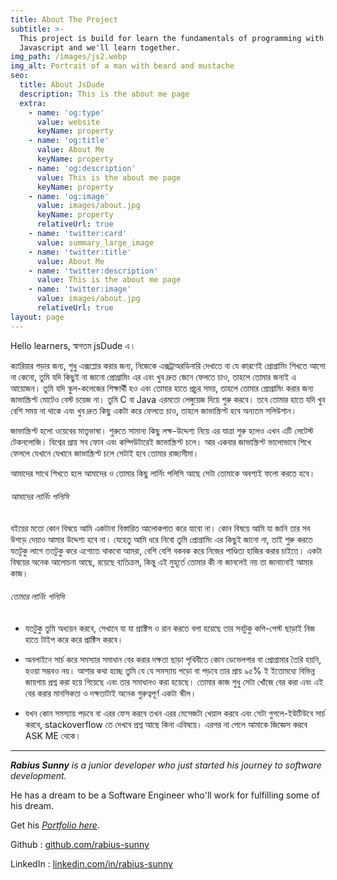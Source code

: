 ```yaml
---
title: About The Project
subtitle: >-
  This project is build for learn the fundamentals of programming with
  Javascript and we'll learn together.
img_path: /images/js2.webp
img_alt: Portrait of a man with beard and mustache
seo:
  title: About JsDude
  description: This is the about me page
  extra:
    - name: 'og:type'
      value: website
      keyName: property
    - name: 'og:title'
      value: About Me
      keyName: property
    - name: 'og:description'
      value: This is the about me page
      keyName: property
    - name: 'og:image'
      value: images/about.jpg
      keyName: property
      relativeUrl: true
    - name: 'twitter:card'
      value: summary_large_image
    - name: 'twitter:title'
      value: About Me
    - name: 'twitter:description'
      value: This is the about me page
    - name: 'twitter:image'
      value: images/about.jpg
      relativeUrl: true
layout: page
---
```

Hello learners, স্বাগতম jsDude এ।

ক্যারিয়ার গড়ার জন্য, শুধু এক্সপ্লোর করার জন্য, নিজেকে এক্সট্রাঅরডিনারি দেখাতে বা যে কারণেই প্রোগ্রামিং শিখতে আসো না কেনো, তুমি যদি কিছুই না জানো প্রোগ্রামিং এর এবং খুব দ্রুত জেনে ফেলতে চাও, তাহলে তোমার জন্যই এ আয়োজন। তুমি যদি স্কুল-কলেজের শিক্ষার্থী হও এবং তোমার হাতে প্রচুর সময়, তাহলে তোমার প্রোগ্রামিং করার জন্য জাভাস্ক্রিপ্ট মোটেও বেস্ট চয়েজ না। তুমি C বা Java এরমতো লেঙ্গুয়েজ দিয়ে শুরু করবে। তবে তোমার হাতে যদি খুব বেশি সময় না থাকে এবং খুব দ্রুত কিছু একটা করে ফেলতে চাও, তাহলে জাভাস্ক্রিপ্ট হবে অন্যতম সলিউশান।

জাভাস্ক্রিপ্ট হলো ওয়েবের মাতৃভাষা। শুরুতে সামান্য কিছু লক্ষ-উদ্দেশ্য নিয়ে এর যাত্রা শুরু হলেও এখন এটি লেটেস্ট টেকনলোজি। বিশ্বের প্রায় সব ফোন এবং কম্পিউটারেই জাভাস্ক্রিপ্ট চলে। আর একবার জাভাস্ক্রিপ্ট ভালোভাবে শিখে ফেললে যেখানে যেখানে জাভাস্ক্রিপ্ট চলে সেটাই হবে তোমার রাজ্যসীমা।

আমাদের সাথে শিখতে হলে আমাদের ও তোমার কিছু লার্নিং পলিসি আছে সেটা তোমাকে অবশ্যই ফলো করতে হবে।

###### আমাদের লার্নিং পলিসি

বইয়ের মতো কোন বিষয়ে আমি একটানা বিস্তারিত আলোকপাত করে যাবো না। কোন বিষয়ে আমি যা জানি তার সব উগড়ে দেয়াও আমার উদ্দেশ্য হবে না। যেহেতু আমি ধরে নিবো তুমি প্রোগ্রামিং এর কিছুই জানো না, তাই শুরু করতে যতটুকু লাগে ততটুকু করে এগোতে থাকবো আমরা, বেশি বেশি বকবক করে নিজের পাণ্ডিত্য হাজির করার চাইতে। একটা বিষয়ের অনেক আলোচনা আছে, রয়েছে ব্যতিক্রম, কিন্তু এই মুহূর্তে তোমার কী না জানলেই নয় তা জানানোই আমার কাজ।

###### তোমার লার্নিং পলিসি

*   যতটুকু তুমি অধ্যয়ন করবে, সেখানে যা যা প্রাক্টিস ও রান করতে বলা হয়েছে তার সবটুকু কপি-পেস্ট ছাড়াই নিজ হাতে টাইপ করে করে প্রাক্টিস করবে।

*   অনলাইনে সার্চ করে সমস্যার সমাধান বের করার দক্ষতা ছাড়া পৃথিবীতে কোন ডেভেলপার বা প্রোগ্রামার তৈরি হয়নি, হওয়া সম্ভবও নয়। আশার কথা হচ্ছে তুমি যে যে সমস্যায় পড়ো বা পড়বে তার প্রায় ৯৫% ই ইতোমধ্যে বিভিন্ন জায়গায় প্রশ্ন করা হয়ে গিয়েছে এবং তার সমাধানও করা হয়েছে। তোমার কাজ শুধু সেটা খোঁজে বের করা এবং এই বের করার মানসিকতা ও দক্ষতাটাই অনেক গুরুত্বপূর্ণ একটা স্কীল।

*   যখন কোন সমস্যায় পড়বে বা এরর ফেস করবে তখন এরর মেসেজটা খেয়াল করবে এবং সেটা গুগলে-ইউটিউবে সার্চ করবে, stackoverflow তে দেখবে প্রশ্ন আছে কিনা এবিষয়ে। এরপর না পেলে আমাকে জিজ্ঞেস করবে ASK ME থেকে।

***

***Rabius Sunny** is a junior developer who just started his journey to software development.*

He has a dream to be a Software Engineer who'll work for fulfilling some of his dream.

Get his [*Portfolio here*](https://rabius-sunny.netlify.app).

Github : [github.com/rabius-sunny](https://github.com/rabius-sunny)

LinkedIn : [linkedin.com/in/rabius-sunny](https://linkedin.com/in/rabius-sunny)
